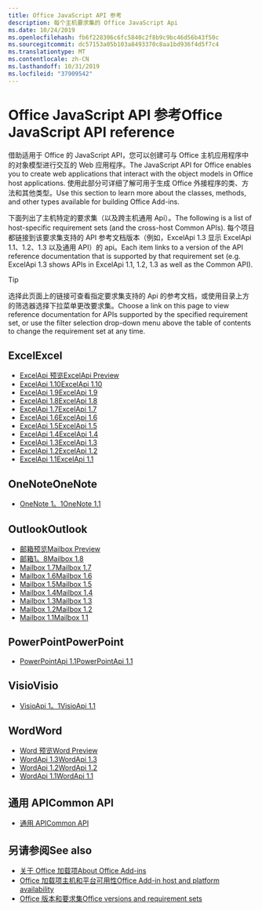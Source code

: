 ```yaml
---
title: Office JavaScript API 参考
description: 每个主机要求集的 Office JavaScript Api
ms.date: 10/24/2019
ms.openlocfilehash: fb6f228306c6fc5840c2f8b9c9bc46d56b43f50c
ms.sourcegitcommit: dc57153a05b103a8493370c8aa1bd936f4d5f7c4
ms.translationtype: MT
ms.contentlocale: zh-CN
ms.lasthandoff: 10/31/2019
ms.locfileid: "37909542"
---
```

# <a name="office-javascript-api-reference"></a><span data-ttu-id="87c1a-103">Office JavaScript API 参考</span><span class="sxs-lookup"><span data-stu-id="87c1a-103">Office JavaScript API reference</span></span>

<span data-ttu-id="87c1a-104">借助适用于 Office 的 JavaScript API，您可以创建可与 Office 主机应用程序中的对象模型进行交互的 Web 应用程序。</span><span class="sxs-lookup"><span data-stu-id="87c1a-104">The JavaScript API for Office enables you to create web applications that interact with the object models in Office host applications.</span></span> <span data-ttu-id="87c1a-105">使用此部分可详细了解可用于生成 Office 外接程序的类、方法和其他类型。</span><span class="sxs-lookup"><span data-stu-id="87c1a-105">Use this section to learn more about the classes, methods, and other types available for building Office Add-ins.</span></span>

<span data-ttu-id="87c1a-106">下面列出了主机特定的要求集（以及跨主机通用 Api）。</span><span class="sxs-lookup"><span data-stu-id="87c1a-106">The following is a list of host-specific requirement sets (and the cross-host Common APIs).</span></span> <span data-ttu-id="87c1a-107">每个项目都链接到该要求集支持的 API 参考文档版本（例如，ExcelApi 1.3 显示 ExcelApi 1.1、1.2、1.3 以及通用 API）的 api。</span><span class="sxs-lookup"><span data-stu-id="87c1a-107">Each item links to a version of the API reference documentation that is supported by that requirement set (e.g. ExcelApi 1.3 shows APIs in ExcelApi 1.1, 1.2, 1.3 as well as the Common API).</span></span>

> [!TIP]
> <span data-ttu-id="87c1a-108">选择此页面上的链接可查看指定要求集支持的 Api 的参考文档，或使用目录上方的筛选器选择下拉菜单更改要求集。</span><span class="sxs-lookup"><span data-stu-id="87c1a-108">Choose a link on this page to view reference documentation for APIs supported by the specified requirement set, or use the filter selection drop-down menu above the table of contents to change the requirement set at any time.</span></span>

## <a name="excel"></a><span data-ttu-id="87c1a-109">Excel</span><span class="sxs-lookup"><span data-stu-id="87c1a-109">Excel</span></span>

- [<span data-ttu-id="87c1a-110">ExcelApi 预览</span><span class="sxs-lookup"><span data-stu-id="87c1a-110">ExcelApi Preview</span></span>](/javascript/api/excel?view=excel-js-preview)
- [<span data-ttu-id="87c1a-111">ExcelApi 1.10</span><span class="sxs-lookup"><span data-stu-id="87c1a-111">ExcelApi 1.10</span></span>](/javascript/api/excel?view=excel-js-1.10)
- [<span data-ttu-id="87c1a-112">ExcelApi 1.9</span><span class="sxs-lookup"><span data-stu-id="87c1a-112">ExcelApi 1.9</span></span>](/javascript/api/excel?view=excel-js-1.9)
- [<span data-ttu-id="87c1a-113">ExcelApi 1.8</span><span class="sxs-lookup"><span data-stu-id="87c1a-113">ExcelApi 1.8</span></span>](/javascript/api/excel?view=excel-js-1.8)
- [<span data-ttu-id="87c1a-114">ExcelApi 1.7</span><span class="sxs-lookup"><span data-stu-id="87c1a-114">ExcelApi 1.7</span></span>](/javascript/api/excel?view=excel-js-1.7)
- [<span data-ttu-id="87c1a-115">ExcelApi 1.6</span><span class="sxs-lookup"><span data-stu-id="87c1a-115">ExcelApi 1.6</span></span>](/javascript/api/excel?view=excel-js-1.6)
- [<span data-ttu-id="87c1a-116">ExcelApi 1.5</span><span class="sxs-lookup"><span data-stu-id="87c1a-116">ExcelApi 1.5</span></span>](/javascript/api/excel?view=excel-js-1.5)
- [<span data-ttu-id="87c1a-117">ExcelApi 1.4</span><span class="sxs-lookup"><span data-stu-id="87c1a-117">ExcelApi 1.4</span></span>](/javascript/api/excel?view=excel-js-1.4)
- [<span data-ttu-id="87c1a-118">ExcelApi 1.3</span><span class="sxs-lookup"><span data-stu-id="87c1a-118">ExcelApi 1.3</span></span>](/javascript/api/excel?view=excel-js-1.3)
- [<span data-ttu-id="87c1a-119">ExcelApi 1.2</span><span class="sxs-lookup"><span data-stu-id="87c1a-119">ExcelApi 1.2</span></span>](/javascript/api/excel?view=excel-js-1.2)
- [<span data-ttu-id="87c1a-120">ExcelApi 1.1</span><span class="sxs-lookup"><span data-stu-id="87c1a-120">ExcelApi 1.1</span></span>](/javascript/api/excel?view=excel-js-1.1)

## <a name="onenote"></a><span data-ttu-id="87c1a-121">OneNote</span><span class="sxs-lookup"><span data-stu-id="87c1a-121">OneNote</span></span>

- [<span data-ttu-id="87c1a-122">OneNote 1。1</span><span class="sxs-lookup"><span data-stu-id="87c1a-122">OneNote 1.1</span></span>](/javascript/api/onenote?view=onenote-js-1.1)

## <a name="outlook"></a><span data-ttu-id="87c1a-123">Outlook</span><span class="sxs-lookup"><span data-stu-id="87c1a-123">Outlook</span></span>

- [<span data-ttu-id="87c1a-124">邮箱预览</span><span class="sxs-lookup"><span data-stu-id="87c1a-124">Mailbox Preview</span></span>](/javascript/api/outlook?view=outlook-js-preview)
- [<span data-ttu-id="87c1a-125">邮箱1。8</span><span class="sxs-lookup"><span data-stu-id="87c1a-125">Mailbox 1.8</span></span>](/javascript/api/outlook?view=outlook-js-1.8)
- [<span data-ttu-id="87c1a-126">Mailbox 1.7</span><span class="sxs-lookup"><span data-stu-id="87c1a-126">Mailbox 1.7</span></span>](/javascript/api/outlook?view=outlook-js-1.7)
- [<span data-ttu-id="87c1a-127">Mailbox 1.6</span><span class="sxs-lookup"><span data-stu-id="87c1a-127">Mailbox 1.6</span></span>](/javascript/api/outlook?view=outlook-js-1.6)
- [<span data-ttu-id="87c1a-128">Mailbox 1.5</span><span class="sxs-lookup"><span data-stu-id="87c1a-128">Mailbox 1.5</span></span>](/javascript/api/outlook?view=outlook-js-1.5)
- [<span data-ttu-id="87c1a-129">Mailbox 1.4</span><span class="sxs-lookup"><span data-stu-id="87c1a-129">Mailbox 1.4</span></span>](/javascript/api/outlook?view=outlook-js-1.4)
- [<span data-ttu-id="87c1a-130">Mailbox 1.3</span><span class="sxs-lookup"><span data-stu-id="87c1a-130">Mailbox 1.3</span></span>](/javascript/api/outlook?view=outlook-js-1.3)
- [<span data-ttu-id="87c1a-131">Mailbox 1.2</span><span class="sxs-lookup"><span data-stu-id="87c1a-131">Mailbox 1.2</span></span>](/javascript/api/outlook?view=outlook-js-1.2)
- [<span data-ttu-id="87c1a-132">Mailbox 1.1</span><span class="sxs-lookup"><span data-stu-id="87c1a-132">Mailbox 1.1</span></span>](/javascript/api/outlook?view=outlook-js-1.1)

## <a name="powerpoint"></a><span data-ttu-id="87c1a-133">PowerPoint</span><span class="sxs-lookup"><span data-stu-id="87c1a-133">PowerPoint</span></span>

- [<span data-ttu-id="87c1a-134">PowerPointApi 1.1</span><span class="sxs-lookup"><span data-stu-id="87c1a-134">PowerPointApi 1.1</span></span>](/javascript/api/powerpoint?view=powerpoint-js-1.1)

## <a name="visio"></a><span data-ttu-id="87c1a-135">Visio</span><span class="sxs-lookup"><span data-stu-id="87c1a-135">Visio</span></span>

- [<span data-ttu-id="87c1a-136">VisioApi 1。1</span><span class="sxs-lookup"><span data-stu-id="87c1a-136">VisioApi 1.1</span></span>](/javascript/api/visio?view=visio-js-1.1)

## <a name="word"></a><span data-ttu-id="87c1a-137">Word</span><span class="sxs-lookup"><span data-stu-id="87c1a-137">Word</span></span>

- [<span data-ttu-id="87c1a-138">Word 预览</span><span class="sxs-lookup"><span data-stu-id="87c1a-138">Word Preview</span></span>](/javascript/api/word?view=word-js-preview)
- [<span data-ttu-id="87c1a-139">WordApi 1.3</span><span class="sxs-lookup"><span data-stu-id="87c1a-139">WordApi 1.3</span></span>](/javascript/api/word?view=word-js-1.3)
- [<span data-ttu-id="87c1a-140">WordApi 1.2</span><span class="sxs-lookup"><span data-stu-id="87c1a-140">WordApi 1.2</span></span>](/javascript/api/word?view=word-js-1.2)
- [<span data-ttu-id="87c1a-141">WordApi 1.1</span><span class="sxs-lookup"><span data-stu-id="87c1a-141">WordApi 1.1</span></span>](/javascript/api/word?view=word-js-1.1)

## <a name="common-api"></a><span data-ttu-id="87c1a-142">通用 API</span><span class="sxs-lookup"><span data-stu-id="87c1a-142">Common API</span></span>

- [<span data-ttu-id="87c1a-143">通用 API</span><span class="sxs-lookup"><span data-stu-id="87c1a-143">Common API</span></span>](/javascript/api/office?view=common-js)

## <a name="see-also"></a><span data-ttu-id="87c1a-144">另请参阅</span><span class="sxs-lookup"><span data-stu-id="87c1a-144">See also</span></span>

- [<span data-ttu-id="87c1a-145">关于 Office 加载项</span><span class="sxs-lookup"><span data-stu-id="87c1a-145">About Office Add-ins</span></span>](/office/dev/add-ins/overview)
- [<span data-ttu-id="87c1a-146">Office 加载项主机和平台可用性</span><span class="sxs-lookup"><span data-stu-id="87c1a-146">Office Add-in host and platform availability</span></span>](/office/dev/add-ins/overview/office-add-in-availability)
- [<span data-ttu-id="87c1a-147">Office 版本和要求集</span><span class="sxs-lookup"><span data-stu-id="87c1a-147">Office versions and requirement sets</span></span>](/office/dev/add-ins/develop/office-versions-and-requirement-sets)
